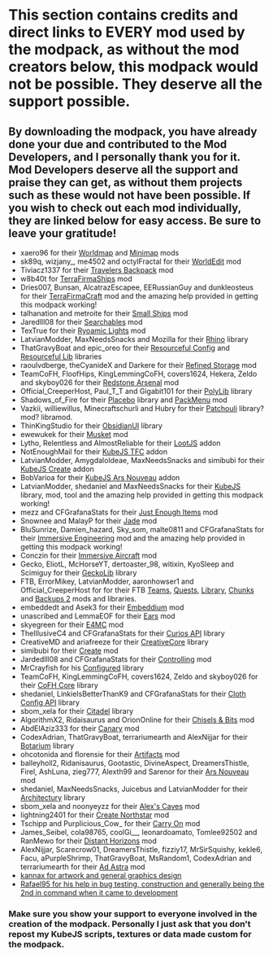 # This section contains credits and direct links to EVERY mod used by the modpack, as without the mod creators below, this modpack would not be possible. They deserve all the support possible.
## By downloading the modpack, you have already done your due and contributed to the Mod Developers, and I personally thank you for it. Mod Developers deserve all the support and praise they can get, as without them projects such as these would not have been possible. If you wish to check out each mod individually, they are linked below for easy access. Be sure to leave your gratitude!
* xaero96 for their [Worldmap](https://www.curseforge.com/minecraft/mc-mods/xaeros-world-map?page=51) and [Minimap](https://www.curseforge.com/minecraft/mc-mods/xaeros-minimap) mods
* sk89q, wizjany_, me4502 and octylFractal for their [WorldEdit](https://www.curseforge.com/minecraft/mc-mods/worldedit) mod
* Tiviacz1337 for their [Travelers Backpack](https://www.curseforge.com/minecraft/mc-mods/travelers-backpack) mod
* w8b40t for [TerraFirmaShips](https://www.curseforge.com/minecraft/mc-mods/terrafirmaships) mod
* Dries007, Bunsan, AlcatrazEscapee, EERussianGuy and dunkleosteus for their [TerraFirmaCraft](https://www.curseforge.com/minecraft/mc-mods/terrafirmacraft) mod and the amazing help provided in getting this modpack working!
* talhanation and metroite for their [Small Ships](https://www.curseforge.com/minecraft/mc-mods/small-ships) mod
* Jaredlll08 for their [Searchables](https://www.curseforge.com/minecraft/mc-mods/searchables) mod
* TexTrue for their [Ryoamic Lights](https://www.curseforge.com/minecraft/mc-mods/ryoamiclights) mod
* LatvianModder, MaxNeedsSnacks and Mozilla for their [Rhino](https://www.curseforge.com/minecraft/mc-mods/rhino) library
* ThatGravyBoat and epic_oreo for their [Resourceful Config](https://www.curseforge.com/minecraft/mc-mods/resourceful-config) and [Resourceful Lib](https://www.curseforge.com/minecraft/mc-mods/resourceful-lib) libraries
* raoulvdberge, theCyanideX and Darkere for their [Refined Storage](https://www.curseforge.com/minecraft/mc-mods/refined-storage) mod
* TeamCoFH, FloofHips, KingLemmingCoFH, covers1624, Hekera, Zeldo and skyboy026 for their [Redstone Arsenal](https://www.curseforge.com/minecraft/mc-mods/redstone-arsenal) mod
* Official_CreeperHost, Paul_T_T and Gigabit101 for their [PolyLib](https://www.curseforge.com/minecraft/mc-mods/polylib) library
* Shadows_of_Fire for their [Placebo](https://www.curseforge.com/minecraft/mc-mods/placebo) library and [PackMenu](https://www.curseforge.com/minecraft/mc-mods/packmenu) mod
* Vazkii, williewillus, Minecraftschurli and Hubry for their [Patchouli](https://www.curseforge.com/minecraft/mc-mods/patchouli) library? mod? libramod.
* ThinKingStudio for their [ObsidianUI](https://modrinth.com/mod/obsidianui) library
* ewewukek for their [Musket](https://www.curseforge.com/minecraft/mc-mods/ewewukeks-musket-mod) mod
* Lytho, Relentless and AlmostReliable for their [LootJS](https://www.curseforge.com/minecraft/mc-mods/lootjs) addon
* NotEnoughMail for their [KubeJS TFC](https://www.curseforge.com/minecraft/mc-mods/kubejs-tfc) addon
* LatvianModder, Amygdaloldeae, MaxNeedsSnacks and simibubi for their [KubeJS Create](https://www.curseforge.com/minecraft/mc-mods/kubejs-create) addon
* BobVarioa for their [KubeJS Ars Nouveau](https://www.curseforge.com/minecraft/mc-mods/kubejs-ars-nouveau) addon
* LatvianModder, shedaniel and MaxNeedsSnacks for their [KubeJS](https://www.curseforge.com/minecraft/mc-mods/kubejs/files?gameVersionTypeId=1) library, mod, tool and the amazing help provided in getting this modpack working!
* mezz and CFGrafanaStats for their [Just Enough Items](https://www.curseforge.com/minecraft/mc-mods/jei) mod
* Snownee and MalayP for their [Jade](https://www.curseforge.com/minecraft/mc-mods/jade) mod
* BluSunrize, Damien_hazard, Sky_som, malte0811 and CFGrafanaStats for their [Immersive Engineering](https://www.curseforge.com/minecraft/mc-mods/immersive-engineering) mod and the amazing help provided in getting this modpack working!
* Conczin for their [Immersive Aircraft](https://www.curseforge.com/minecraft/mc-mods/immersive-aircraft) mod
* Gecko, EliotL, McHorseYT, dertoaster_98, witixin, KyoSleep and Scimiguy for their [GeckoLib](https://www.curseforge.com/minecraft/mc-mods/geckolib) library
* FTB, ErrorMikey, LatvianModder, aaronhowser1 and Official_CreeperHost for for their FTB [Teams](https://www.curseforge.com/minecraft/mc-mods/ftb-teams-forge), [Quests](https://www.curseforge.com/minecraft/mc-mods/ftb-quests-forge), [Library](https://www.curseforge.com/minecraft/mc-mods/ftb-library-forge), [Chunks](https://www.curseforge.com/minecraft/mc-mods/ftb-chunks-forge) and [Backups 2](https://www.curseforge.com/minecraft/mc-mods/ftb-backups-2) mods and libraries.
* embeddedt and Asek3 for their [Embeddium](https://www.curseforge.com/minecraft/mc-mods/embeddium) mod
* unascribed and LemmaEOF for their [Ears](https://www.curseforge.com/minecraft/mc-mods/ears/files/4452800) mod
* skyegreen for their [E4MC](https://www.curseforge.com/minecraft/mc-mods/e4mc) mod
* TheIllusiveC4 and CFGrafanaStats for their [Curios API](https://www.curseforge.com/minecraft/mc-mods/curios) library
* CreativeMD and ariafreeze for their [CreativeCore](https://www.curseforge.com/minecraft/mc-mods/creativecore) library
* simibubi for their [Create](https://www.curseforge.com/minecraft/mc-mods/create) mod
* Jardedlll08 and CFGrafanaStats for their [Controlling](https://www.curseforge.com/minecraft/mc-mods/controlling/files/5292482) mod
* MrCrayfish for his [Configured](https://www.curseforge.com/minecraft/mc-mods/configured) library
* TeamCoFH, KingLemmingCoFH, covers1624, Zeldo and skyboy026 for their [CoFH Core](https://www.curseforge.com/minecraft/mc-mods/cofh-core) library
* shedaniel, LinkieIsBetterThanK9 and CFGrafanaStats for their [Cloth Config API](https://www.curseforge.com/minecraft/mc-mods/cloth-config) library
* sbom_xela for their [Citadel](https://www.curseforge.com/minecraft/mc-mods/citadel) library
* AlgorithmX2, Ridaisaurus and OrionOnline for their [Chisels & Bits](https://www.curseforge.com/minecraft/mc-mods/chisels-bits) mod
* AbdElAziz333 for their [Canary](https://www.curseforge.com/minecraft/mc-mods/canary/files) mod
* CodexAdrian, ThatGravyBoat, terrariumearth and AlexNijjar for their [Botarium](https://www.curseforge.com/minecraft/mc-mods/botarium) library
* ohcotonida and florensie for their [Artifacts](https://www.curseforge.com/minecraft/mc-mods/artifacts) mod
* balleyholl2, Ridanisaurus, Gootastic, DivineAspect, DreamersThistle, Firel, AshLuna, zieg777, Alexth99 and Sarenor for their [Ars Nouveau](https://www.curseforge.com/minecraft/mc-mods/ars-nouveau) mod
* shedaniel, MaxNeedsSnacks, Juicebus and LatvianModder for their [Architectury](https://www.curseforge.com/minecraft/mc-mods/architectury-api) library
* sbom_xela and noonyeyzz for their [Alex's Caves](https://www.curseforge.com/minecraft/mc-mods/alexs-caves) mod
* lightning2401 for their [Create Northstar](https://www.curseforge.com/minecraft/mc-mods/create-northstar) mod
* Tschipp and Purplicious_Cow_ for their [Carry On](https://www.curseforge.com/minecraft/mc-mods/carry-on) mod
* James_Seibel, cola98765, coolGi__, leonardoamato, Tomlee92502 and RanMewo for their [Distant Horizons](https://www.curseforge.com/minecraft/mc-mods/distant-horizons) mod
* AlexNijjar, Scarecrow01, DreamersThistle, fizziy17, MrSirSquishy, kekle6, Facu, aPurpleShrimp, ThatGravyBoat, MsRandom1, CodexAdrian and terrariumearth for their [Ad Astra](https://www.curseforge.com/minecraft/mc-mods/ad-astra) mod
* [kannax for artwork and general graphics design](https://twitter.com/kannaxcs)
* [Rafael95 for his help in bug testing, construction and generally being the 2nd in command when it came to development](https://www.youtube.com/@Rafael95554)
### Make sure you show your support to everyone involved in the creation of the modpack. Personally I just ask that you don't repost my KubeJS scripts, textures or data made custom for the modpack. 
